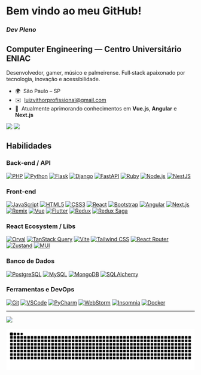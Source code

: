 # Bem vindo ao meu GitHub!

### *Dev Pleno*

## **Computer Engineering** — Centro Universitário ENIAC

Desenvolvedor, gamer, músico e palmeirense. Full‑stack apaixonado por tecnologia, inovação e acessibilidade.

* 🌍  São Paulo – SP
* ✉️  [luizvithorprofissional@gmail.com](mailto:luizvithorprofissional@gmail.com)
* 🧠  Atualmente aprimorando conhecimentos em **Vue.js**, **Angular** e **Next.js**

<a href="https://github.com/LuizVithor" target="_blank" rel="noreferrer"><img src="https://img.shields.io/github/followers/LuizVithor?logo=github&style=for-the-badge&color=a855f7&labelColor=22272e" /></a> <a href="https://www.twitch.tv/LuizMonoDarius" target="_blank" rel="noreferrer"><img src="https://img.shields.io/twitch/status/LuizMonoDarius?logo=twitch&style=for-the-badge&color=a855f7&labelColor=22272e&label=TWITCH+STATUS" /></a>

## Habilidades

### Back‑end / API

<a href="https://www.php.net" target="_blank" rel="noreferrer"><img src="https://cdn.jsdelivr.net/gh/devicons/devicon/icons/php/php-original.svg" width="40" height="40" alt="PHP" /></a> <a href="https://www.python.org" target="_blank" rel="noreferrer"><img src="https://cdn.jsdelivr.net/gh/devicons/devicon/icons/python/python-original.svg" width="40" height="40" alt="Python" /></a> <a href="https://flask.palletsprojects.com" target="_blank" rel="noreferrer"><img src="https://cdn.jsdelivr.net/gh/devicons/devicon/icons/flask/flask-original.svg" width="40" height="40" alt="Flask" /></a> <a href="https://www.djangoproject.com" target="_blank" rel="noreferrer"><img src="https://cdn.jsdelivr.net/gh/devicons/devicon/icons/django/django-plain.svg" width="40" height="40" alt="Django" /></a> <a href="https://fastapi.tiangolo.com" target="_blank" rel="noreferrer"><img src="https://cdn.jsdelivr.net/gh/devicons/devicon/icons/fastapi/fastapi-plain.svg" width="40" height="40" alt="FastAPI" /></a> <a href="https://www.ruby-lang.org" target="_blank" rel="noreferrer"><img src="https://cdn.jsdelivr.net/gh/devicons/devicon/icons/ruby/ruby-original.svg" width="40" height="40" alt="Ruby" /></a> <a href="https://nodejs.org" target="_blank" rel="noreferrer"><img src="https://cdn.jsdelivr.net/gh/devicons/devicon/icons/nodejs/nodejs-original.svg" width="40" height="40" alt="Node.js" /></a> <a href="https://nestjs.com" target="_blank" rel="noreferrer"><img src="https://icon.icepanel.io/Technology/svg/Nest.js.svg" width="40" height="40" alt="NestJS" /></a>

### Front‑end

<a href="https://developer.mozilla.org/docs/Web/JavaScript" target="_blank" rel="noreferrer"><img src="https://cdn.jsdelivr.net/gh/devicons/devicon/icons/javascript/javascript-original.svg" width="40" height="40" alt="JavaScript" /></a> <a href="https://developer.mozilla.org/docs/Glossary/HTML5" target="_blank" rel="noreferrer"><img src="https://cdn.jsdelivr.net/gh/devicons/devicon/icons/html5/html5-plain.svg" width="40" height="40" alt="HTML5" /></a> <a href="https://www.w3.org/TR/CSS" target="_blank" rel="noreferrer"><img src="https://cdn.jsdelivr.net/gh/devicons/devicon/icons/css3/css3-plain.svg" width="40" height="40" alt="CSS3" /></a> <a href="https://reactjs.org" target="_blank" rel="noreferrer"><img src="https://cdn.jsdelivr.net/gh/devicons/devicon/icons/react/react-original.svg" width="40" height="40" alt="React" /></a> <a href="https://getbootstrap.com" target="_blank" rel="noreferrer"><img src="https://cdn.jsdelivr.net/gh/devicons/devicon/icons/bootstrap/bootstrap-original.svg" width="40" height="40" alt="Bootstrap" /></a> <a href="https://angular.io" target="_blank" rel="noreferrer"><img src="https://cdn.jsdelivr.net/gh/devicons/devicon/icons/angularjs/angularjs-plain.svg" width="40" height="40" alt="Angular" /></a> <a href="https://nextjs.org" target="_blank" rel="noreferrer"><img src="https://cdn.jsdelivr.net/gh/devicons/devicon/icons/nextjs/nextjs-original.svg" width="40" height="40" alt="Next.js" /></a> <a href="https://remix.run" target="_blank" rel="noreferrer"><img src="https://cdn.jsdelivr.net/gh/devicons/devicon/icons/remix/remix-original.svg" width="40" height="40" alt="Remix" /></a> <a href="https://vuejs.org" target="_blank" rel="noreferrer"><img src="https://cdn.jsdelivr.net/gh/devicons/devicon/icons/vuejs/vuejs-original.svg" width="40" height="40" alt="Vue" /></a> <a href="https://flutter.dev" target="_blank" rel="noreferrer"><img src="https://cdn.jsdelivr.net/gh/devicons/devicon/icons/flutter/flutter-original.svg" width="40" height="40" alt="Flutter" /></a> <a href="https://redux.js.org" target="_blank" rel="noreferrer"><img src="https://cdn.jsdelivr.net/gh/devicons/devicon/icons/redux/redux-original.svg" width="40" height="40" alt="Redux" /></a> <a href="https://redux-saga.js.org" target="_blank" rel="noreferrer"><img src="https://img.shields.io/badge/Redux Saga-999999?style=for-the-badge&logo=redux&labelColor=999999" height="40" alt="Redux Saga" /></a>

### React Ecosystem / Libs

<a href="https://orval.dev" target="_blank" rel="noreferrer"><img src="https://img.shields.io/badge/Orval-00C7B7?style=for-the-badge" height="40" alt="Orval" /></a> <a href="https://tanstack.com/query/latest" target="_blank" rel="noreferrer"><img src="https://img.shields.io/badge/TanStack Query-FF4154?style=for-the-badge&logo=reactquery&logoColor=white" height="40" alt="TanStack Query" /></a> <a href="https://vitejs.dev" target="_blank" rel="noreferrer"><img src="https://cdn.jsdelivr.net/gh/devicons/devicon/icons/vitejs/vitejs-original.svg" width="40" height="40" alt="Vite" /></a> <a href="https://tailwindcss.com" target="_blank" rel="noreferrer"><img src="https://icon.icepanel.io/Technology/svg/Tailwind-CSS.svg" width="40" height="40" alt="Tailwind CSS" /></a> <a href="https://reactrouter.com" target="_blank" rel="noreferrer"><img src="https://img.shields.io/badge/React%20Router-CA4245?style=for-the-badge&logo=reactrouter&logoColor=white" height="40" alt="React Router" /></a> <a href="https://zustand-demo.pmnd.rs" target="_blank" rel="noreferrer"><img src="https://img.shields.io/badge/Zustand-000000?style=for-the-badge" height="40" alt="Zustand" /></a> <a href="https://mui.com" target="_blank" rel="noreferrer"><img src="https://cdn.jsdelivr.net/gh/devicons/devicon/icons/materialui/materialui-original.svg" width="40" height="40" alt="MUI" /></a>

### Banco de Dados

<a href="https://www.postgresql.org" target="_blank" rel="noreferrer"><img src="https://cdn.jsdelivr.net/gh/devicons/devicon/icons/postgresql/postgresql-original.svg" width="40" height="40" alt="PostgreSQL" /></a> <a href="https://www.mysql.com" target="_blank" rel="noreferrer"><img src="https://cdn.jsdelivr.net/gh/devicons/devicon/icons/mysql/mysql-original.svg" width="40" height="40" alt="MySQL" /></a> <a href="https://www.mongodb.com" target="_blank" rel="noreferrer"><img src="https://cdn.jsdelivr.net/gh/devicons/devicon/icons/mongodb/mongodb-original.svg" width="40" height="40" alt="MongoDB" /></a> <a href="https://www.sqlalchemy.org" target="_blank" rel="noreferrer"><img src="https://img.shields.io/badge/SQLAlchemy-7B241C?style=for-the-badge" height="40" alt="SQLAlchemy" /></a>

### Ferramentas e DevOps

<a href="https://git-scm.com" target="_blank" rel="noreferrer"><img src="https://cdn.jsdelivr.net/gh/devicons/devicon/icons/git/git-original.svg" width="40" height="40" alt="Git" /></a> <a href="https://code.visualstudio.com" target="_blank" rel="noreferrer"><img src="https://cdn.jsdelivr.net/gh/devicons/devicon/icons/vscode/vscode-original.svg" width="40" height="40" alt="VSCode" /></a> <a href="https://www.jetbrains.com/pycharm" target="_blank" rel="noreferrer"><img src="https://cdn.jsdelivr.net/gh/devicons/devicon/icons/pycharm/pycharm-original.svg" width="40" height="40" alt="PyCharm" /></a> <a href="https://www.jetbrains.com/webstorm" target="_blank" rel="noreferrer"><img src="https://cdn.jsdelivr.net/gh/devicons/devicon/icons/webstorm/webstorm-original.svg" width="40" height="40" alt="WebStorm" /></a> <a href="https://insomnia.rest" target="_blank" rel="noreferrer"><img src="https://img.shields.io/badge/Insomnia-5849BE?style=for-the-badge&logo=insomnia" height="40" alt="Insomnia" /></a> <a href="https://www.docker.com" target="_blank" rel="noreferrer"><img src="https://cdn.jsdelivr.net/gh/devicons/devicon/icons/docker/docker-original.svg" width="40" height="40" alt="Docker" /></a>

---

<div>
  <a href="https://LuizVithor.web.app" target="_blank">
    <img height="180" src="https://github-readme-stats.vercel.app/api/top-langs/?username=LuizVithor&layout=compact&langs_count=8&theme=dark" />
  </a>
</div>

![snake gif](https://github.com/LuizVithor/LuizVithor/blob/output/github-contribution-grid-snake-dark.svg)
